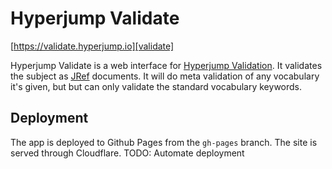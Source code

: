 # Hyperjump Validate

[https://validate.hyperjump.io][validate]

Hyperjump Validate is a web interface for [Hyperjump Validation][validation]. It
validates the subject as [JRef][jref] documents. It will do meta validation of
any vocabulary it's given, but but can only validate the standard vocabulary
keywords.

## Deployment

The app is deployed to Github Pages from the `gh-pages` branch. The site is
served through Cloudflare. TODO: Automate deployment

[validate]: https://validate.hyperjump.io
[validation]: https://github.com/hyperjump-io/validation
[jref]: https://github.com/hyperjump-io/browser/blob/master/lib/json-reference/README.md
